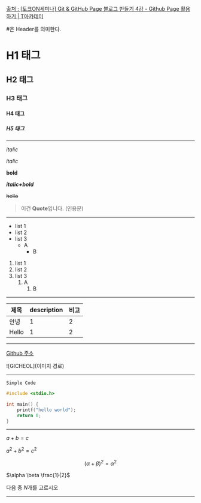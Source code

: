 [출처 : [토크ON세미나] Git & GitHub Page 블로그 만들기 4강 - Github Page 활용하기 | T아카데미
](https://youtu.be/eCv_bh-Ax-Q)

\#은 Header를 의미한다.

# H1 태그
## H2 태그
### H3 태그
#### H4 태그
##### H5 태그

---

*italic*

_italic_

**bold**

**_italic+bold_**

~~hello~~

> 이건 **Quote**입니다. (인용문)

---

- list 1
- list 2
- list 3
    - A
        - B

1. list 1
2. list 2
3. list 3
    1. A
        1. B

---

|제목|description|비고|
|-|-|-|
|안녕|1|2|
|Hello|1|2|

---

[Github 주소](https://github.com/leegicheol)

![GICHEOL](이미지 경로)


---

`Simple Code`


``` cpp
#include <stdio.h>

int main() {
    printf("hello world");
    return 0;
}
```

---

$a+b=c$

$a^2 + b^2 = c^2$

$$(\alpha + \beta)^2 = \alpha^2$$

$\alpha \beta \frac{1}{2}$

다음 중 $N$개를 고르시오

---
